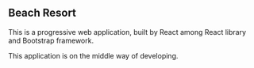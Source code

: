 ## Beach Resort

This is a progressive web application, built by React among React library and Bootstrap framework.

This application is on the middle way of developing.